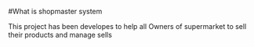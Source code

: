 #What is shopmaster system

This project has been developes to help all Owners of supermarket to sell their products and manage sells

